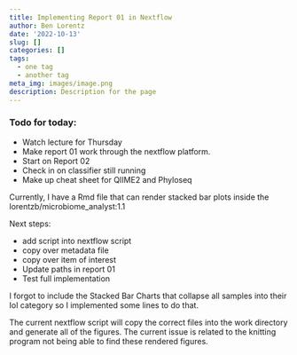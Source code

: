 ```yaml
---
title: Implementing Report 01 in Nextflow
author: Ben Lorentz
date: '2022-10-13'
slug: []
categories: []
tags:
  - one tag
  - another tag
meta_img: images/image.png
description: Description for the page
---
```


### Todo for today:

- Watch lecture for Thursday
- Make report 01 work through the nextflow platform.
- Start on Report 02
- Check in on classifier still running
- Make up cheat sheet for QIIME2 and Phyloseq

Currently, I have a Rmd file that can render stacked bar plots inside the lorentzb/microbiome_analyst:1.1

Next steps:
- add script into nextflow script
- copy over metadata file 
- copy over item of interest
- Update paths in report 01
- Test full implementation 

I forgot to include the Stacked Bar Charts that collapse all samples into their IoI category so I implemented some lines to do that. 

The current nextflow script will copy the correct files into the work directory and generate all of the figures. The current issue is related to the knitting program not being able to find these rendered figures.

